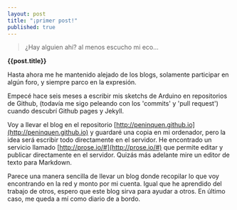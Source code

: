 ```yaml
---
layout: post
title: "¡primer post!"
published: true
---
```

>¿Hay alguien ahí? al menos escucho mi eco...

**{{post.title}}**

Hasta ahora me he mantenido alejado de los blogs, solamente participar en algún foro, y siempre parco en la expresión.

Empecé hace seis meses a escribir mis sketchs de Arduino en repositorios de Github, (todavía me sigo peleando con los 'commits' y 'pull request') cuando descubrí Github pages y Jekyll.

Voy a llevar el blog en el repositorio [http://peninquen.github.io](http://peninquen.github.io) y guardaré una copia en mi ordenador, pero la idea será escribir todo directamente en el servidor. He encontrado un servicio llamado [http://prose.io/#](http://prose.io/#) que permite editar y publicar directamente en el servidor. Quizás más adelante mire un editor de texto para Markdown. 

Parece una manera sencilla de llevar un blog donde recopilar lo que voy encontrando en la red y monto por mi cuenta. Igual que he aprendido del trabajo de otros, espero que este blog sirva para ayudar a otros. En último caso, me queda a mí como diario de a bordo.
